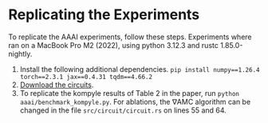 # Replicating the Experiments

To replicate the AAAI experiments, follow these steps.
Experiments where ran on a MacBook Pro M2 (2022), using python 3.12.3 and rustc 1.85.0-nightly.

1. Install the following additional dependencies.
`pip install numpy==1.26.4 torch==2.3.1 jax==0.4.31 tqdm==4.66.2`
2. [Download the circuits](https://doi.org/10.48804/MQLU85).
3. To replicate the kompyle results of Table 2 in the paper, run `python aaai/benchmark_kompyle.py`. 
For ablations, the $\nabla$AMC algorithm can be changed in the file `src/circuit/circuit.rs` on lines 55 and 64. 